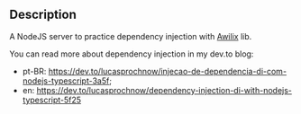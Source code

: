 ## Description

A NodeJS server to practice dependency injection with [Awilix](https://github.com/jeffijoe/awilix) lib.

You can read more about dependency injection in my dev.to blog: 
- pt-BR: https://dev.to/lucasprochnow/injecao-de-dependencia-di-com-nodejs-typescript-3a5f;
- en: https://dev.to/lucasprochnow/dependency-injection-di-with-nodejs-typescript-5f25
